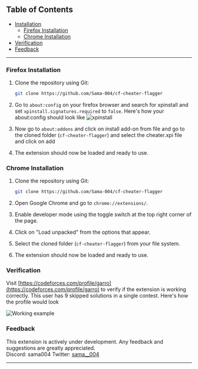 ## Table of Contents
- [Installation](#installation)
  - [Firefox Installation](#firefox-installation)
  - [Chrome Installation](#chrome-installation)
- [Verification](#verification)
- [Feedback](#feedback)

---
### Firefox Installation

1. Clone the repository using Git:
   ``` bash
   git clone https://github.com/Sama-004/cf-cheater-flagger
   ```
2. Go to `about:config` on your firefox browser and search for xpinstall and set `xpinstall.signatures.required` to `false`.
Here's how your about:config should look like
![xpinstall](https://github.com/Sama-004/cf-cheater-flagger/assets/70210929/3ef027cc-46b4-411f-865c-d38d625a39ce)

3. Now go to `about:addons` and click on install add-on from file and go to the cloned folder (`cf-cheater-flagger`) and select the cheater.xpi file and click on add

4. The extension should now be loaded and ready to use.

### Chrome Installation

1. Clone the repository using Git:
   ``` bash
   git clone https://github.com/Sama-004/cf-cheater-flagger
   ```
2. Open Google Chrome and go to `chrome://extensions/`.

3. Enable developer mode using the toggle switch at the top right corner of the page.

4. Click on "Load unpacked" from the options that appear.

5. Select the cloned folder (`cf-cheater-flagger`) from your file system.

6. The extension should now be loaded and ready to use.

### Verification

Visit [https://codeforces.com/profile/garro](https://codeforces.com/profile/garro) to verify if the extension is working correctly. This user has 9 skipped solutions in a single contest. Here's how the profile would look

![Working example](https://github.com/Sama-004/cf-cheater-flagger/assets/70210929/7f9bb5ef-d6f1-4bed-af8c-0965857fd8f8)

### Feedback

This extension is actively under development. Any feedback and suggestions are greatly appreciated.
<br>
Discord: sama004
Twitter: [sama__004](https://x.com/sama__004)



---


